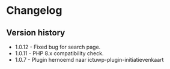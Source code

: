 # Changelog

## Version history
* 1.0.12 - Fixed bug for search page.
* 1.0.11 - PHP 8.x compatibility check. 
* 1.0.7 - Plugin hernoemd naar ictuwp-plugin-initiatievenkaart